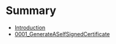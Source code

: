 # Summary
- [Introduction](./README.md)
- [0001_GenerateASelfSignedCertificate](./0001_GenerateATlsCertificate.md)
